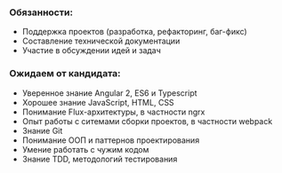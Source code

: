 ### Обязанности:
- Поддержка проектов (разработка, рефакторинг, баг-фикс)
- Составление технической документации
- Участие в обсуждении идей и задач

### Ожидаем от кандидата:
- Уверенное знание Angular 2, ES6 и Typescript
- Хорошее знание JavaScript, HTML, CSS
- Понимание Flux-архитектуры, в частности ngrx
- Опыт работы с ситемами сборки проектов, в частности webpack
- Знание Git
- Понимание ООП и паттернов проектирования
- Умение работать с чужим кодом
- Знание TDD, методологий тестирования
